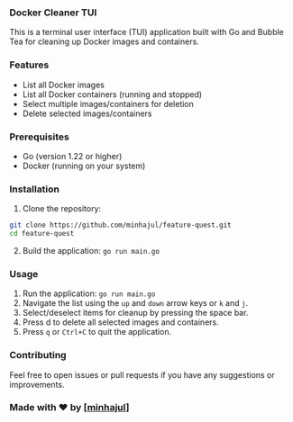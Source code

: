 ### Docker Cleaner TUI

This is a terminal user interface (TUI) application built with Go and Bubble Tea for cleaning up Docker images and containers.

### Features
- List all Docker images
- List all Docker containers (running and stopped)
- Select multiple images/containers for deletion
- Delete selected images/containers

### Prerequisites
- Go (version 1.22 or higher)
- Docker (running on your system)

### Installation
1. Clone the repository:
```bash
git clone https://github.com/minhajul/feature-quest.git
cd feature-quest
```

2. Build the application:
```go run main.go```

### Usage
1. Run the application: ```go run main.go```
2. Navigate the list using the `up` and `down` arrow keys or `k` and `j`.
3. Select/deselect items for cleanup by pressing the space bar.
4. Press d to delete all selected images and containers.
5. Press `q` or `Ctrl+C` to quit the application.

### Contributing

Feel free to open issues or pull requests if you have any suggestions or improvements.

### Made with ❤️ by [[minhajul](https://github.com/minhajul)]